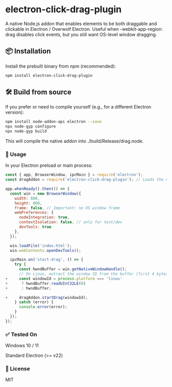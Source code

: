 # electron-click-drag-plugin
A native Node.js addon that enables elements to be both draggable and clickable in Electron / Overwolf Electron.
Useful when -webkit-app-region: drag disables click events, but you still want OS-level window dragging.

## 📦 Installation
Install the prebuilt binary from npm (recommended):

```bash
npm install electron-click-drag-plugin
```
## 🛠 Build from source
If you prefer or need to compile yourself (e.g., for a different Electron version):

```bash
npm install node-addon-api electron --save
npx node-gyp configure
npx node-gyp build
```
This will compile the native addon into ./build/Release/drag.node.

### 🚀 Usage
In your Electron preload or main process:

```js
const { app, BrowserWindow, ipcMain } = require('electron');
const dragAddon = require('electron-click-drag-plugin'); // Loads the native addon

app.whenReady().then(() => {
  const win = new BrowserWindow({
    width: 800,
    height: 800,
    frame: false, // Important: no OS window frame
    webPreferences: {
      nodeIntegration: true,
      contextIsolation: false, // only for test/dev
      devTools: true
    },
  });

  win.loadFile('index.html');
  win.webContents.openDevTools();

  ipcMain.on('start-drag', () => {
    try {
      const hwndBuffer = win.getNativeWindowHandle();
      // On Linux, extract the window ID from the buffer (first 4 bytes, little-endian)
+     const windowId = process.platform === 'linux'
+      ? hwndBuffer.readUInt32LE(0)
+      : hwndBuffer;

+     dragAddon.startDrag(windowId);
    } catch (error) {
      console.error(error);
    }
  });
});
```
### ✅ Tested On
Windows 10 / 11

Standard Electron (>= v22)

### 📜 License
MIT
